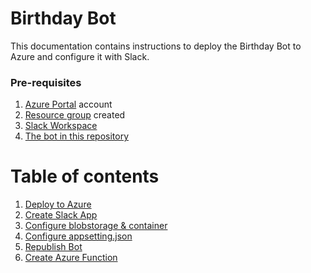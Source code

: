 # Birthday Bot  

This documentation contains instructions to deploy the Birthday Bot to Azure and configure it with Slack.
### Pre-requisites

1. [Azure Portal](https://portal.azure.com) account
1. [Resource group](https://docs.microsoft.com/en-us/azure/azure-resource-manager/management/manage-resource-groups-portal#create-resource-groups) created
1. [Slack Workspace](https://slack.com/get-started#/create)
1. [The bot in this repository](../birthday-bot)

# Table of contents

<!--ts-->
   1. [Deploy to Azure](DeployAzurePortal.md#deploy-on-azure-portal)
   1. [Create Slack App](SlackApp.md#create-slack-app)
   1. [Configure blobstorage & container  ](Blobstorage&Container.md#configure-blobstorage-&-container)
   1. [Configure appsetting.json](ConfigureAppsettings.md#configure-appsetting.json)
   1. [Republish Bot](RepublishBot.md#republis-bot)
   1. [Create Azure Function](AzureFunction.md#create-azure-function)
<!--te-->

